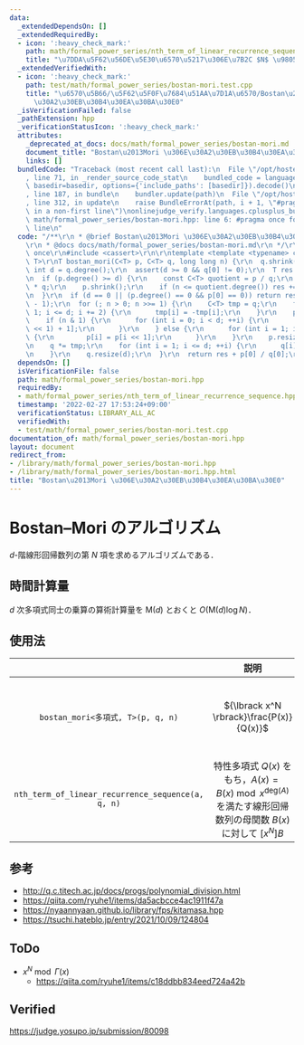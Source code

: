 ```yaml
---
data:
  _extendedDependsOn: []
  _extendedRequiredBy:
  - icon: ':heavy_check_mark:'
    path: math/formal_power_series/nth_term_of_linear_recurrence_sequence.hpp
    title: "\u7DDA\u5F62\u56DE\u5E30\u6570\u5217\u306E\u7B2C $N$ \u9805"
  _extendedVerifiedWith:
  - icon: ':heavy_check_mark:'
    path: test/math/formal_power_series/bostan-mori.test.cpp
    title: "\u6570\u5B66/\u5F62\u5F0F\u7684\u51AA\u7D1A\u6570/Bostan\u2013Mori \u306E\
      \u30A2\u30EB\u30B4\u30EA\u30BA\u30E0"
  _isVerificationFailed: false
  _pathExtension: hpp
  _verificationStatusIcon: ':heavy_check_mark:'
  attributes:
    _deprecated_at_docs: docs/math/formal_power_series/bostan-mori.md
    document_title: "Bostan\u2013Mori \u306E\u30A2\u30EB\u30B4\u30EA\u30BA\u30E0"
    links: []
  bundledCode: "Traceback (most recent call last):\n  File \"/opt/hostedtoolcache/Python/3.10.2/x64/lib/python3.10/site-packages/onlinejudge_verify/documentation/build.py\"\
    , line 71, in _render_source_code_stat\n    bundled_code = language.bundle(stat.path,\
    \ basedir=basedir, options={'include_paths': [basedir]}).decode()\n  File \"/opt/hostedtoolcache/Python/3.10.2/x64/lib/python3.10/site-packages/onlinejudge_verify/languages/cplusplus.py\"\
    , line 187, in bundle\n    bundler.update(path)\n  File \"/opt/hostedtoolcache/Python/3.10.2/x64/lib/python3.10/site-packages/onlinejudge_verify/languages/cplusplus_bundle.py\"\
    , line 312, in update\n    raise BundleErrorAt(path, i + 1, \"#pragma once found\
    \ in a non-first line\")\nonlinejudge_verify.languages.cplusplus_bundle.BundleErrorAt:\
    \ math/formal_power_series/bostan-mori.hpp: line 6: #pragma once found in a non-first\
    \ line\n"
  code: "/**\r\n * @brief Bostan\u2013Mori \u306E\u30A2\u30EB\u30B4\u30EA\u30BA\u30E0\
    \r\n * @docs docs/math/formal_power_series/bostan-mori.md\r\n */\r\n\r\n#pragma\
    \ once\r\n#include <cassert>\r\n\r\ntemplate <template <typename> class C, typename\
    \ T>\r\nT bostan_mori(C<T> p, C<T> q, long long n) {\r\n  q.shrink();\r\n  const\
    \ int d = q.degree();\r\n  assert(d >= 0 && q[0] != 0);\r\n  T res = 0;\r\n  p.shrink();\r\
    \n  if (p.degree() >= d) {\r\n    const C<T> quotient = p / q;\r\n    p -= quotient\
    \ * q;\r\n    p.shrink();\r\n    if (n <= quotient.degree()) res += quotient[n];\r\
    \n  }\r\n  if (d == 0 || (p.degree() == 0 && p[0] == 0)) return res;\r\n  p.resize(d\
    \ - 1);\r\n  for (; n > 0; n >>= 1) {\r\n    C<T> tmp = q;\r\n    for (int i =\
    \ 1; i <= d; i += 2) {\r\n      tmp[i] = -tmp[i];\r\n    }\r\n    p *= tmp;\r\n\
    \    if (n & 1) {\r\n      for (int i = 0; i < d; ++i) {\r\n        p[i] = p[(i\
    \ << 1) + 1];\r\n      }\r\n    } else {\r\n      for (int i = 1; i < d; ++i)\
    \ {\r\n        p[i] = p[i << 1];\r\n      }\r\n    }\r\n    p.resize(d - 1);\r\
    \n    q *= tmp;\r\n    for (int i = 1; i <= d; ++i) {\r\n      q[i] = q[i << 1];\r\
    \n    }\r\n    q.resize(d);\r\n  }\r\n  return res + p[0] / q[0];\r\n}\r\n"
  dependsOn: []
  isVerificationFile: false
  path: math/formal_power_series/bostan-mori.hpp
  requiredBy:
  - math/formal_power_series/nth_term_of_linear_recurrence_sequence.hpp
  timestamp: '2022-02-27 17:53:24+09:00'
  verificationStatus: LIBRARY_ALL_AC
  verifiedWith:
  - test/math/formal_power_series/bostan-mori.test.cpp
documentation_of: math/formal_power_series/bostan-mori.hpp
layout: document
redirect_from:
- /library/math/formal_power_series/bostan-mori.hpp
- /library/math/formal_power_series/bostan-mori.hpp.html
title: "Bostan\u2013Mori \u306E\u30A2\u30EB\u30B4\u30EA\u30BA\u30E0"
---
```

# Bostan–Mori のアルゴリズム

$d$-階線形回帰数列の第 $N$ 項を求めるアルゴリズムである．


## 時間計算量

$d$ 次多項式同士の乗算の算術計算量を $\mathsf{M}(d)$ とおくと $O(\mathsf{M}(d) \log{N})$．


## 使用法

||説明|条件|
|:--:|:--:|:--:|
|`bostan_mori<多項式, T>(p, q, n)`|${\lbrack x^N \rbrack}\frac{P(x)}{Q(x)}$|${\lbrack x^0 \rbrack}Q = Q(0)$ は可逆元 (invertible element) である．|
|`nth_term_of_linear_recurrence_sequence(a, q, n)`|特性多項式 $Q(x)$ をもち，$A(x) = B(x) \bmod{x^{\mathrm{deg}(A)}}$ を満たす線形回帰数列の母関数 $B(x)$ に対して ${\lbrack x^N \rbrack}B$||


## 参考

- http://q.c.titech.ac.jp/docs/progs/polynomial_division.html
- https://qiita.com/ryuhe1/items/da5acbcce4ac1911f47a
- https://nyaannyaan.github.io/library/fps/kitamasa.hpp
- https://tsuchi.hateblo.jp/entry/2021/10/09/124804


## ToDo

- $x^N \bmod \Gamma(x)$
  - https://qiita.com/ryuhe1/items/c18ddbb834eed724a42b


## Verified

https://judge.yosupo.jp/submission/80098
